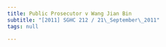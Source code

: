 ```yaml
---
title: Public Prosecutor v Wang Jian Bin
subtitle: "[2011] SGHC 212 / 21\_September\_2011"
tags: null

---
```


